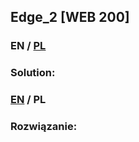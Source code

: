 ## Edge_2 [WEB 200]

>

### EN / [PL](#rozwiązanie)

### Solution:

### [EN](#solution) / PL

### Rozwiązanie:
